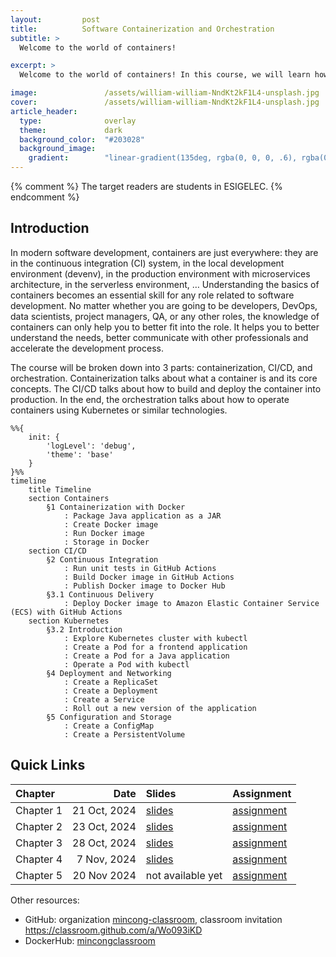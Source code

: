 ```yaml
---
layout:         post
title:          Software Containerization and Orchestration
subtitle: >
  Welcome to the world of containers!

excerpt: >
  Welcome to the world of containers! In this course, we will learn how to containerize your applications with Docker, automate the release process with GitHub Actions, and run them with Kubernetes.

image:               /assets/william-william-NndKt2kF1L4-unsplash.jpg
cover:               /assets/william-william-NndKt2kF1L4-unsplash.jpg
article_header:
  type:              overlay
  theme:             dark
  background_color:  "#203028"
  background_image:
    gradient:        "linear-gradient(135deg, rgba(0, 0, 0, .6), rgba(0, 0, 0, .4))"
---
```


{% comment %}
The target readers are students in ESIGELEC.
{% endcomment %}

## Introduction

In modern software development, containers are just everywhere: they are in the continuous integration (CI) system, in the local development environment (devenv), in the production environment with microservices architecture, in the serverless environment, … Understanding the basics of containers becomes an essential skill for any role related to software development. No matter whether you are going to be developers, DevOps, data scientists, project managers, QA, or any other roles, the knowledge of containers can only help you to better fit into the role. It helps you to better understand the needs, better communicate with other professionals and accelerate the development process.

The course will be broken down into 3 parts: containerization, CI/CD, and orchestration. Containerization talks about what a container is and its core concepts. The CI/CD talks about how to build and deploy the container into production. In the end, the orchestration talks about how to operate containers using Kubernetes or similar technologies.

```mermaid
%%{
    init: {
        'logLevel': 'debug',
        'theme': 'base'
    }
}%%
timeline
    title Timeline
    section Containers
        §1 Containerization with Docker
            : Package Java application as a JAR
            : Create Docker image
            : Run Docker image
            : Storage in Docker
    section CI/CD
        §2 Continuous Integration
            : Run unit tests in GitHub Actions
            : Build Docker image in GitHub Actions
            : Publish Docker image to Docker Hub
        §3.1 Continuous Delivery
            : Deploy Docker image to Amazon Elastic Container Service (ECS) with GitHub Actions
    section Kubernetes
        §3.2 Introduction
            : Explore Kubernetes cluster with kubectl
            : Create a Pod for a frontend application
            : Create a Pod for a Java application
            : Operate a Pod with kubectl
        §4 Deployment and Networking
            : Create a ReplicaSet
            : Create a Deployment
            : Create a Service
            : Roll out a new version of the application
        §5 Configuration and Storage
            : Create a ConfigMap
            : Create a PersistentVolume
```

## Quick Links

Chapter | Date |  Slides | Assignment
:--- | ---: | :--- | :---
Chapter 1 | 21 Oct, 2024 | [slides](/esigelec/1/) | [assignment](https://github.com/mincong-classroom/containers/blob/main/docs/lab-1.md)
Chapter 2 | 23 Oct, 2024 | [slides](/esigelec/2/) | [assignment](https://github.com/mincong-classroom/containers/blob/main/docs/lab-2.md)
Chapter 3 | 28 Oct, 2024 | [slides](/esigelec/3/) | [assignment](https://github.com/mincong-classroom/containers/blob/main/docs/lab-3.md)
Chapter 4 | 7 Nov, 2024 | [slides](/esigelec/4/) | [assignment](https://github.com/mincong-classroom/containers/blob/main/docs/lab-4.md)
Chapter 5 | 20 Nov 2024 | not available yet | [assignment](https://github.com/mincong-classroom/containers/blob/main/docs/lab-5.md)

Other resources:

* GitHub: organization [mincong-classroom](https://github.com/mincong-classroom/), classroom invitation <https://classroom.github.com/a/Wo093iKD>
* DockerHub: [mincongclassroom](https://hub.docker.com/u/mincongclassroom)
